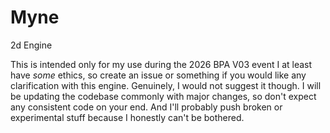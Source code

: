# Myne

 2d Engine

 This is intended only for my use during the 2026 BPA V03 event
     I at least have *some* ethics, so create an issue or something if you would like any clarification with this engine.
     Genuinely, I would not suggest it though. I will be updating the codebase commonly with major changes, so don't expect any consistent code on your end.
     And I'll probably push broken or experimental stuff because I honestly can't be bothered.